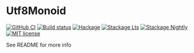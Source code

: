 # Utf8Monoid

[![GitHub CI](https://github.com/axman6/Utf8Monoid/workflows/CI/badge.svg)](https://github.com/axman6/Utf8Monoid/actions)
[![Build status](https://img.shields.io/travis/axman6/Utf8Monoid.svg?logo=travis)](https://travis-ci.org/axman6/Utf8Monoid)
[![Hackage](https://img.shields.io/hackage/v/Utf8Monoid.svg?logo=haskell)](https://hackage.haskell.org/package/Utf8Monoid)
[![Stackage Lts](http://stackage.org/package/Utf8Monoid/badge/lts)](http://stackage.org/lts/package/Utf8Monoid)
[![Stackage Nightly](http://stackage.org/package/Utf8Monoid/badge/nightly)](http://stackage.org/nightly/package/Utf8Monoid)
[![MIT license](https://img.shields.io/badge/license-MIT-blue.svg)](LICENSE)

See README for more info
